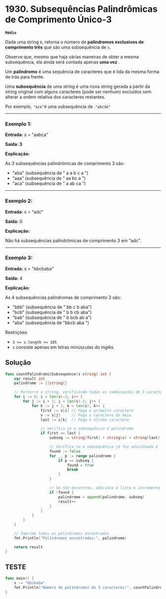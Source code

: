 # 1930. Subsequências Palindrômicas de Comprimento Único-3

**`Médio`**

Dada uma string s, retorna o número de **palíndromos exclusivos de comprimento três** que são uma subsequência de `s`.

Observe que, mesmo que haja várias maneiras de obter a mesma subsequência, ela ainda será contada apenas **uma vez** .

Um **palíndromo** é uma sequência de caracteres que é lida da mesma forma de trás para frente.

Uma **subsequência** de uma string é uma nova string gerada a partir da string original com alguns caracteres (pode ser nenhum) excluídos sem alterar a ordem relativa dos caracteres restantes.

Por exemplo, `"ace"`é uma subsequência de .`"abcde"`
 
---

### Exemplo 1:

**Entrada:** s = "aabca"

**Saída: 3**

**Explicação:** 

As 3 subsequências palíndrômicas de comprimento 3 são:
- "aba" (subsequência de " a a b c a ")
- "aaa" (subsequência de " aa bc a ")
- "aca" (subsequência de " a ab ca ")

---
### Exemplo 2:

**Entrada:** s = "adc"

**Saída:** 0

**Explicação:** 

Não há subsequências palíndrômicas de comprimento 3 em "adc".

---

### Exemplo 3:

**Entrada:** s = "bbcbaba"

**Saída:** 4

**Explicação:** 

As 4 subsequências palíndromas de comprimento 3 são:
- "bbb" (subsequência de " bb c b aba")
- "bcb" (subsequência de " b b cb aba")
- "bab" (subsequência de " b bcb ab a")
- "aba" (subsequência de "bbcb aba ")
 

Restrições:

- `3 <= s.length <= 105`
- `s` consiste apenas em letras minúsculas do inglês.

## Solução
```go
func countPalindromicSubsequence(s string) int {
	var result int
	palindrome := []string{}

	// Percorre a string, verificando todas as combinações de 3 caracteres
	for i := 0; i < len(s)-2; i++ {
		for j := i + 1; j < len(s)-1; j++ {
			for k := j + 1; k < len(s); k++ {
				first := s[i] // Pega o primeiro caractere
				v := s[j]     // Pega o caractere do meio
				last := s[k]  // Pega o último caractere

				// Verifica se a subsequência é palíndroma
				if first == last {
					subseq := string(first) + string(v) + string(last)

					// Verifica se a subsequência já foi adicionada à lista
					found := false
					for _, p := range palindrome {
						if p == subseq {
							found = true
							break
						}
					}

					// Se não encontrou, adiciona à lista e incrementa o contador
					if !found {
						palindrome = append(palindrome, subseq)
						result++
					}
				}
			}
		}
	}

	// Imprime todos os palíndromos encontrados
	fmt.Println("Palíndromos encontrados:", palindrome)

	return result
}
```


## TESTE

```go
func main() {
	s := "bbcbaba"
	fmt.Println("Número de palíndromos de 3 caracteres:", countPalindromicSubsequence(s))
}

````